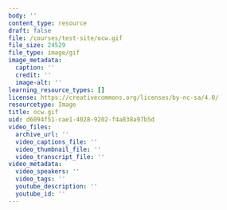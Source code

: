 ```yaml
---
body: ''
content_type: resource
draft: false
file: /courses/test-site/ocw.gif
file_size: 24529
file_type: image/gif
image_metadata:
  caption: ''
  credit: ''
  image-alt: ''
learning_resource_types: []
license: https://creativecommons.org/licenses/by-nc-sa/4.0/
resourcetype: Image
title: ocw.gif
uid: d6094f51-cae1-4028-9202-f4a838a97b5d
video_files:
  archive_url: ''
  video_captions_file: ''
  video_thumbnail_file: ''
  video_transcript_file: ''
video_metadata:
  video_speakers: ''
  video_tags: ''
  youtube_description: ''
  youtube_id: ''
---
```

